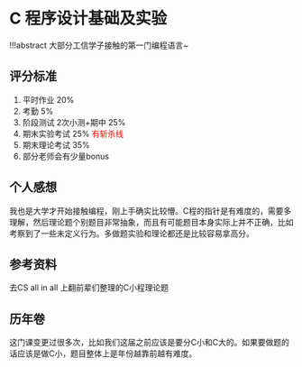# C 程序设计基础及实验
!!!abstract
    大部分工信学子接触的第一门编程语言~
## 评分标准
1. 平时作业 20% 
2. 考勤 5%
3. 阶段测试 2次小测+期中 25%
4. 期末实验考试 25% <font color = red>有斩杀线</font>
5. 期末理论考试 35%
6. 部分老师会有少量bonus
## 个人感想
我也是大学才开始接触编程，刚上手确实比较懵。C程的指针是有难度的，需要多理解，然后理论题个别题目非常抽象，而且有可能题目本身实际上并不正确，比如考察到了一些未定义行为。多做题实验和理论都还是比较容易拿高分。
## 参考资料
去CS all in all 上翻前辈们整理的C小程理论题
## 历年卷
这门课变更过很多次，比如我们这届之前应该是要分C小和C大的。如果要做题的话应该是做C小，题目整体上是年份越靠前越有难度。